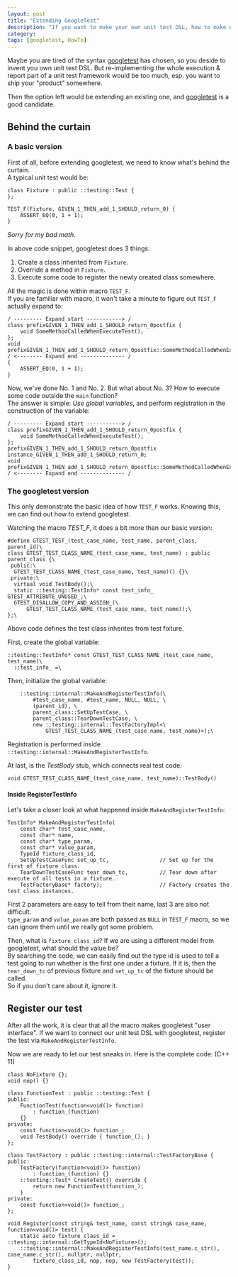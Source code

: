 ```yaml
---
layout: post
title: "Extending GoogleTest"
description: "If you want to make your own unit test DSL, how to make use of googletest to do the execution & reporting?"
category:
tags: [googletest, HowTo]
---
```


Maybe you are tired of the syntax [googletest] has chosen, so you deside to invent you own unit test DSL. But re-implementing the whole execution & report part of a unit test framework would be too much, esp. you want to ship your "product" somewhere.

Then the option left would be extending an existing one, and [googletest] is a good candidate.

## Behind the curtain

### A basic version

First of all, before extending googletest, we need to know what's behind the curtain.  
A typical unit test would be:

    class Fixture : public ::testing::Test {
    };

    TEST_F(Fixture, GIVEN_1_THEN_add_1_SHOULD_return_0) {
        ASSERT_EQ(0, 1 + 1);
    }

_Sorry for my bad math._

In above code snippet, googletest does 3 things:  
1. Create a class inherited from `Fixture`.  
2. Override a method in `Fixture`.  
3. Execute some code to register the newly created class somewhere.

All the magic is done within macro `TEST_F`.  
If you are familiar with macro, it won't take a minute to figure out `TEST_F` actually expand to:  

    / --------- Expand start -----------> /
    class prefixGIVEN_1_THEN_add_1_SHOULD_return_0postfix {
        void SomeMethodCalledWhenExecuteTest();
    };
    void prefixGIVEN_1_THEN_add_1_SHOULD_return_0postfix::SomeMethodCalledWhenExecuteTest()
    / <-------- Expand end -------------- /
    {
        ASSERT_EQ(0, 1 + 1);
    }

Now, we've done No. 1 and No. 2. But what about No. 3? How to execute some code outside the `main` function?  
The answer is simple: _Use global variables_, and perform registration in the construction of the variable:

    / --------- Expand start -----------> /
    class prefixGIVEN_1_THEN_add_1_SHOULD_return_0postfix {
        void SomeMethodCalledWhenExecuteTest();
    };
    prefixGIVEN_1_THEN_add_1_SHOULD_return_0postfix instance_GIVEN_1_THEN_add_1_SHOULD_return_0;
    void prefixGIVEN_1_THEN_add_1_SHOULD_return_0postfix::SomeMethodCalledWhenExecuteTest()
    / <-------- Expand end -------------- /

### The googletest version

This only demonstrate the basic idea of how `TEST_F` works. Knowing this, we can find out how to extend googletest.

Watching the macro _TEST\_F_, it does a bit more than our basic version:

    #define GTEST_TEST_(test_case_name, test_name, parent_class, parent_id)\
    class GTEST_TEST_CLASS_NAME_(test_case_name, test_name) : public parent_class {\
     public:\
      GTEST_TEST_CLASS_NAME_(test_case_name, test_name)() {}\
     private:\
      virtual void TestBody();\
      static ::testing::TestInfo* const test_info_ GTEST_ATTRIBUTE_UNUSED_;\
      GTEST_DISALLOW_COPY_AND_ASSIGN_(\
          GTEST_TEST_CLASS_NAME_(test_case_name, test_name));\
    };\

Above code defines the test class inherites from test fixture.

First, create the global variable:

    ::testing::TestInfo* const GTEST_TEST_CLASS_NAME_(test_case_name, test_name)\
      ::test_info_ =\

Then, initialize the global variable:

        ::testing::internal::MakeAndRegisterTestInfo(\
            #test_case_name, #test_name, NULL, NULL, \
            (parent_id), \
            parent_class::SetUpTestCase, \
            parent_class::TearDownTestCase, \
            new ::testing::internal::TestFactoryImpl<\
                GTEST_TEST_CLASS_NAME_(test_case_name, test_name)>);\

Registration is performed inside `::testing::internal::MakeAndRegisterTestInfo`.

At last, is the _TestBody_ stub, which connects real test code:

    void GTEST_TEST_CLASS_NAME_(test_case_name, test_name)::TestBody()

#### Inside RegisterTestInfo

Let's take a closer look at what happened inside `MakeAndRegisterTestInfo`:

    TestInfo* MakeAndRegisterTestInfo(
        const char* test_case_name,
        const char* name,
        const char* type_param,
        const char* value_param,
        TypeId fixture_class_id,
        SetUpTestCaseFunc set_up_tc,                // Set up for the first of fixture class.
        TearDownTestCaseFunc tear_down_tc,          // Tear down after execute of all tests in a fixture.
        TestFactoryBase* factory);                  // Factory creates the test class instances.

First 2 parameters are easy to tell from their name, last 3 are also not difficult.  
`type_param` and `value_param` are both passed as `NULL` in `TEST_F` macro, so we can ignore them until we really got some problem.

Then, what is `fixture_class_id`? If we are using a different model from googletest, what should the value be?   
By searching the code, we can easily find out the type id is used to tell a test going to run whether is the first one under a fixture. If it is, then the `tear_down_tc` of previous fixture and `set_up_tc` of the fixture should be called.  
So if you don't care about it, ignore it.

## Register our test

After all the work, it is clear that all the macro makes googletest "user interface". If we want to connect our unit test DSL with googletest, register the test via `MakeAndRegisterTestInfo`.

Now we are ready to let our test sneaks in. Here is the complete code: (C++ 11)

    class NoFixture {};
    void nop() {}

    class FunctionTest : public ::testing::Test {
    public:
        FunctionTest(function<void()> function)
            : function_(function)
        {}
    private:
        const function<void()> function_;
        void TestBody() override { function_(); }
    };

    class TestFactory : public ::testing::internal::TestFactoryBase {
    public:
        TestFactory(function<void()> function)
            : function_(function) {}
        ::testing::Test* CreateTest() override {
            return new FunctionTest(function_);
        }
    private:
        const function<void()> function_;
    };

    void Register(const string& test_name, const string& case_name, function<void()> test) {
        static auto fixture_class_id = ::testing::internal::GetTypeId<NoFixture>();
        ::testing::internal::MakeAndRegisterTestInfo(test_name.c_str(), case_name.c_str(), nullptr, nullptr,
            fixture_class_id, nop, nop, new TestFactory(test));
    }

[googletest]: https://code.google.com/p/googletest/
